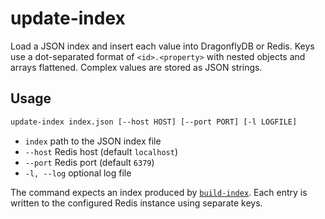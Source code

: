 # update-index

Load a JSON index and insert each value into DragonflyDB or Redis. Keys use a dot-separated format of `<id>.<property>` with nested objects and arrays flattened. Complex values are stored as JSON strings.

## Usage

```bash
update-index index.json [--host HOST] [--port PORT] [-l LOGFILE]
```

- `index` path to the JSON index file
- `--host` Redis host (default `localhost`)
- `--port` Redis port (default `6379`)
- `-l, --log` optional log file

The command expects an index produced by [`build-index`](build-index.md). Each entry is written to the configured Redis instance using separate keys.

